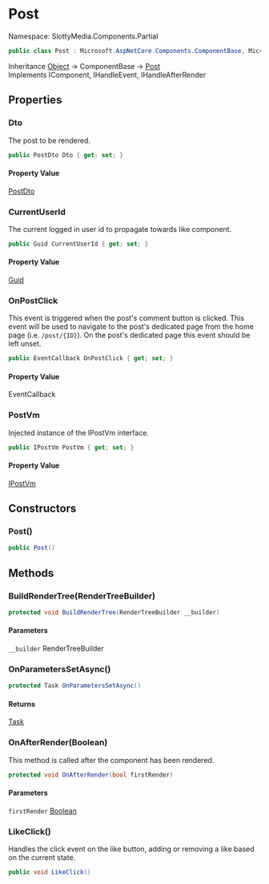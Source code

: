 # Post

Namespace: SlottyMedia.Components.Partial

```csharp
public class Post : Microsoft.AspNetCore.Components.ComponentBase, Microsoft.AspNetCore.Components.IComponent, Microsoft.AspNetCore.Components.IHandleEvent, Microsoft.AspNetCore.Components.IHandleAfterRender
```

Inheritance [Object](https://docs.microsoft.com/en-us/dotnet/api/system.object) → ComponentBase → [Post](./slottymedia.components.partial.post.md)<br>
Implements IComponent, IHandleEvent, IHandleAfterRender

## Properties

### **Dto**

The post to be rendered.

```csharp
public PostDto Dto { get; set; }
```

#### Property Value

[PostDto](./slottymedia.backend.dtos.postdto.md)<br>

### **CurrentUserId**

The current logged in user id to propagate towards like component.

```csharp
public Guid CurrentUserId { get; set; }
```

#### Property Value

[Guid](https://docs.microsoft.com/en-us/dotnet/api/system.guid)<br>

### **OnPostClick**

This event is triggered when the post's comment button is clicked.
 This event will be used to navigate to the post's dedicated page from the home page (i.e. `/post/{ID}`).
 On the post's dedicated page this event should be left unset.

```csharp
public EventCallback OnPostClick { get; set; }
```

#### Property Value

EventCallback<br>

### **PostVm**

Injected instance of the IPostVm interface.

```csharp
public IPostVm PostVm { get; set; }
```

#### Property Value

[IPostVm](./slottymedia.backend.viewmodel.interfaces.ipostvm.md)<br>

## Constructors

### **Post()**

```csharp
public Post()
```

## Methods

### **BuildRenderTree(RenderTreeBuilder)**

```csharp
protected void BuildRenderTree(RenderTreeBuilder __builder)
```

#### Parameters

`__builder` RenderTreeBuilder<br>

### **OnParametersSetAsync()**

```csharp
protected Task OnParametersSetAsync()
```

#### Returns

[Task](https://docs.microsoft.com/en-us/dotnet/api/system.threading.tasks.task)<br>

### **OnAfterRender(Boolean)**

This method is called after the component has been rendered.

```csharp
protected void OnAfterRender(bool firstRender)
```

#### Parameters

`firstRender` [Boolean](https://docs.microsoft.com/en-us/dotnet/api/system.boolean)<br>

### **LikeClick()**

Handles the click event on the like button, adding or removing a like based on the current state.

```csharp
public void LikeClick()
```
